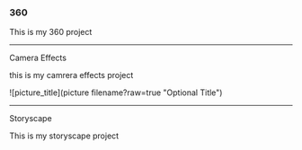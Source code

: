 ### 360

<script src="//360.vizor.io/scripts/embed.js" data-vizorurl="https://360.vizor.io/embed/v/x9lve" ></script>

This is my 360 project

***

Camera Effects

this is my camrera effects project

![picture_title](picture filename?raw=true "Optional Title")

***

Storyscape

This is my storyscape project

<script src="//360.vizor.io/scripts/embed.js" data-vizorurl="https://patches.vizor.io/embed/elviauvalle/hi-copy-copy-copy" ></script>
